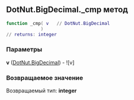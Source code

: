 ## DotNut.BigDecimal._cmp метод


```lua
function _cmp( v   // DotNut.BigDecimal
             )
// returns: integer
```


### Параметры

**v** ([DotNut.BigDecimal](../../DotNut/BigDecimal.md)) - ![v]

### Возвращаемое значение

Возвращаемый тип: **integer**

